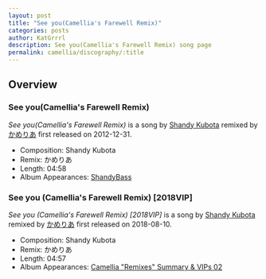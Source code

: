 ```yaml
---
layout: post
title: "See you(Camellia's Farewell Remix)"
categories: posts
author: KatGrrrl
description: See you(Camellia's Farewell Remix) song page
permalink: camellia/discography/:title
---
```


## Overview

### See you(Camellia's Farewell Remix)

*See you(Camellia's Farewell Remix)* is a song by [Shandy Kubota](#) remixed by [かめりあ](/camellia) first released on 2012-12-31.

* Composition: Shandy Kubota
* Remix: かめりあ
* Length: 04:58
* Album Appearances: [ShandyBass](https://web.archive.org/web/20160907004051/http://www.voiceblog.jp/kimu25/1849136.html)

### See you (Camellia's Farewell Remix) \[2018VIP\]

*See you (Camellia's Farewell Remix) \[2018VIP\]* is a song by [Shandy Kubota](#) remixed by [かめりあ](/camellia) first released on 2018-08-10.

* Composition: Shandy Kubota
* Remix: かめりあ
* Length: 04:57
* Album Appearances: [Camellia "Remixes" Summary & VIPs 02](<{% link postsInclude/_posts/camellia/albums/Camellia-Remixes-Summary-VIPs-02/2023-12-20-Camellia-Remixes-Summary-VIPs-02.md %}>)

